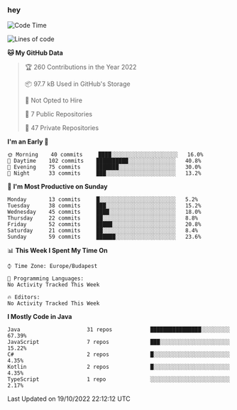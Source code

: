 ### hey

<!--START_SECTION:waka-->
![Code Time](http://img.shields.io/badge/Code%20Time-801%20hrs%2035%20mins-blue)

![Lines of code](https://img.shields.io/badge/From%20Hello%20World%20I%27ve%20Written-475%20Thousand%20lines%20of%20code-blue)

**🐱 My GitHub Data** 

> 🏆 260 Contributions in the Year 2022
 > 
> 📦 97.7 kB Used in GitHub's Storage 
 > 
> 🚫 Not Opted to Hire
 > 
> 📜 7 Public Repositories 
 > 
> 🔑 47 Private Repositories  
 > 
**I'm an Early 🐤** 

```text
🌞 Morning    40 commits     ████░░░░░░░░░░░░░░░░░░░░░   16.0% 
🌆 Daytime    102 commits    ██████████░░░░░░░░░░░░░░░   40.8% 
🌃 Evening    75 commits     ███████░░░░░░░░░░░░░░░░░░   30.0% 
🌙 Night      33 commits     ███░░░░░░░░░░░░░░░░░░░░░░   13.2%

```
📅 **I'm Most Productive on Sunday** 

```text
Monday       13 commits     █░░░░░░░░░░░░░░░░░░░░░░░░   5.2% 
Tuesday      38 commits     ███░░░░░░░░░░░░░░░░░░░░░░   15.2% 
Wednesday    45 commits     ████░░░░░░░░░░░░░░░░░░░░░   18.0% 
Thursday     22 commits     ██░░░░░░░░░░░░░░░░░░░░░░░   8.8% 
Friday       52 commits     █████░░░░░░░░░░░░░░░░░░░░   20.8% 
Saturday     21 commits     ██░░░░░░░░░░░░░░░░░░░░░░░   8.4% 
Sunday       59 commits     ██████░░░░░░░░░░░░░░░░░░░   23.6%

```


📊 **This Week I Spent My Time On** 

```text
⌚︎ Time Zone: Europe/Budapest

💬 Programming Languages: 
No Activity Tracked This Week

🔥 Editors: 
No Activity Tracked This Week

```

**I Mostly Code in Java** 

```text
Java                     31 repos            ████████████████░░░░░░░░░   67.39% 
JavaScript               7 repos             ███░░░░░░░░░░░░░░░░░░░░░░   15.22% 
C#                       2 repos             █░░░░░░░░░░░░░░░░░░░░░░░░   4.35% 
Kotlin                   2 repos             █░░░░░░░░░░░░░░░░░░░░░░░░   4.35% 
TypeScript               1 repo              ░░░░░░░░░░░░░░░░░░░░░░░░░   2.17%

```



 Last Updated on 19/10/2022 22:12:12 UTC
<!--END_SECTION:waka-->
